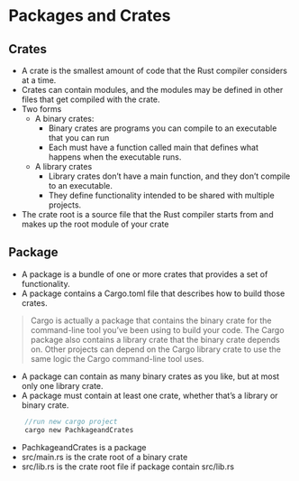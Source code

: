 # Packages and Crates
## Crates
- A crate is the smallest amount of code that the Rust compiler considers at a time.
- Crates can contain modules, and the modules may be defined in other files that get compiled with the crate.
- Two forms
  - A binary crates: 
    - Binary crates are programs you can compile to an executable that you can run
    - Each must have a function called main that defines what happens when the executable runs. 
  - A library crates
    - Library crates don’t have a main function, and they don’t compile to an executable.
    - They define functionality intended to be shared with multiple projects.
- The crate root is a source file that the Rust compiler starts from and makes up the root module of your crate

## Package
- A package is a bundle of one or more crates that provides a set of functionality.
- A package contains a Cargo.toml file that describes how to build those crates.
> Cargo is actually a package that contains the binary crate for the command-line tool you’ve been using to build your code. The Cargo package also contains a library crate that the binary crate depends on. Other projects can depend on the Cargo library crate to use the same logic the Cargo command-line tool uses.
- A package can contain as many binary crates as you like, but at most only one library crate. 
- A package must contain at least one crate, whether that’s a library or binary crate.

```rust
    //run new cargo project
    cargo new PachkageandCrates
```
- PachkageandCrates is a package
- src/main.rs is the crate root of a binary crate 
- src/lib.rs is the crate root file if package contain src/lib.rs